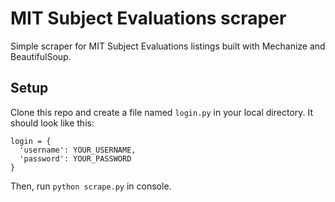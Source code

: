 # MIT Subject Evaluations scraper

Simple scraper for MIT Subject Evaluations listings built with Mechanize and BeautifulSoup.

## Setup
Clone this repo and create a file named `login.py` in your local directory. It should look like this:
```
login = {
  'username': YOUR_USERNAME,
  'password': YOUR_PASSWORD
}
```
Then, run `python scrape.py` in console.
